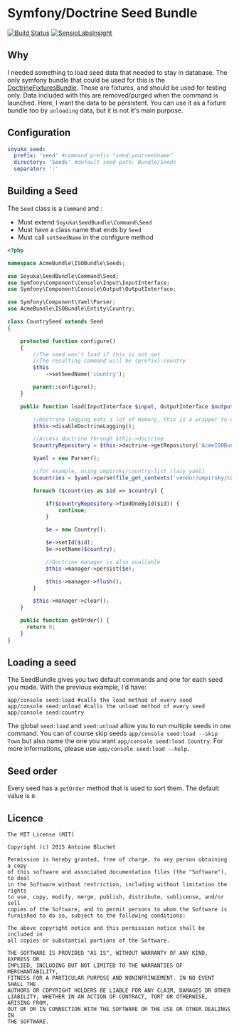 # Symfony/Doctrine Seed Bundle

[![Build Status](https://travis-ci.org/soyuka/SeedBundle.svg?branch=master)](https://travis-ci.org/soyuka/SeedBundle)
[![SensioLabsInsight](https://insight.sensiolabs.com/projects/bec4afda-4a87-4622-8aec-60ce66296617/mini.png)](https://insight.sensiolabs.com/projects/bec4afda-4a87-4622-8aec-60ce66296617)

## Why

I needed something to load seed data that needed to stay in database. The only symfony bundle that could be used for this is the [DoctrineFixturesBundle](https://github.com/doctrine/DoctrineFixturesBundle). Those are fixtures, and should be used for testing only. Data included with this are removed/purged when the command is launched. Here, I want the data to be persistent. 
You can use it as a fixture bundle too by `unloading` data, but it is not it's main purpose.

## Configuration

```yaml
soyuka_seed:
  prefix: 'seed' #command prefix "seed:yourseedname"
  directory: 'Seeds' #default seed path: Bundle/Seeds
  separator: ':'
```

## Building a Seed

The `Seed` class is a `Command` and : 

- Must extend `Soyuka\SeedBundle\Command\Seed`
- Must have a class name that ends by `Seed`
- Must call `setSeedName` in the configure method

```php
<?php

namespace AcmeBundle\ISOBundle\Seeds;

use Soyuka\SeedBundle\Command\Seed;
use Symfony\Component\Console\Input\InputInterface;
use Symfony\Component\Console\Output\OutputInterface;

use Symfony\Component\Yaml\Parser;
use AcmeBundle\ISOBundle\Entity\Country;

class CountrySeed extends Seed
{

    protected function configure()
    {
        //The seed won't load if this is not set
        //The resulting command will be {prefix}:country
        $this
            ->setSeedName('country');

        parent::configure();
    }

    public function load(InputInterface $input, OutputInterface $output){ 

        //Doctrine logging eats a lot of memory, this is a wrapper to disable logging
        $this->disableDoctrineLogging();

        //Access doctrine through $this->doctrine
        $countryRepository = $this->doctrine->getRepository('AcmeISOBundle:Country');

        $yaml = new Parser();

        //for example, using umpirsky/country-list (lazy yaml)
        $countries = $yaml->parse(file_get_contents('vendor/umpirsky/country-list/country/cldr/fr/country.yaml'));

        foreach ($countries as $id => $country) {

            if($countryRepository->findOneById($id)) {
                continue; 
            }

            $e = new Country();

            $e->setId($id);
            $e->setName($country);

            //Doctrine manager is also available
            $this->manager->persist($e);

            $this->manager->flush();
        }

        $this->manager->clear();
    }

    public function getOrder() {
      return 0; 
    }
}
```

## Loading a seed

The SeedBundle gives you two default commands and one for each seed you made. With the previous example, I'd have:

```
app/console seed:load #calls the load method of every seed
app/console seed:unload #calls the unload method of every seed
app/console seed:country
```

The global `seed:load` and `seed:unload` allow you to run multiple seeds in one command. You can of course skip seeds `app/console seed:load --skip Town` but also name the one you want `app/console seed:load Country`. For more informations, please use `app/console seed:load --help`.

## Seed order

Every seed has a `getOrder` method that is used to sort them. The default value is `0`. 

## Licence

```
The MIT License (MIT)

Copyright (c) 2015 Antoine Bluchet

Permission is hereby granted, free of charge, to any person obtaining a copy
of this software and associated documentation files (the "Software"), to deal
in the Software without restriction, including without limitation the rights
to use, copy, modify, merge, publish, distribute, sublicense, and/or sell
copies of the Software, and to permit persons to whom the Software is
furnished to do so, subject to the following conditions:

The above copyright notice and this permission notice shall be included in
all copies or substantial portions of the Software.

THE SOFTWARE IS PROVIDED "AS IS", WITHOUT WARRANTY OF ANY KIND, EXPRESS OR
IMPLIED, INCLUDING BUT NOT LIMITED TO THE WARRANTIES OF MERCHANTABILITY,
FITNESS FOR A PARTICULAR PURPOSE AND NONINFRINGEMENT. IN NO EVENT SHALL THE
AUTHORS OR COPYRIGHT HOLDERS BE LIABLE FOR ANY CLAIM, DAMAGES OR OTHER
LIABILITY, WHETHER IN AN ACTION OF CONTRACT, TORT OR OTHERWISE, ARISING FROM,
OUT OF OR IN CONNECTION WITH THE SOFTWARE OR THE USE OR OTHER DEALINGS IN
THE SOFTWARE.
```
